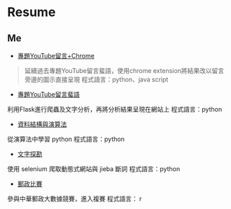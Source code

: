 # Resume

## Me


- [專題YouTube留言+Chrome](https://github.com/tzuchyi/chrome-extension)
>延續過去專題YouTube留言蜚語，使用chrome extension將結果改以留言旁邊的圖示直接呈現 程式語言：python、java script


- [專題YouTube留言蜚語](https://github.com/tzuchyi/youtubeai)

利用Flask進行爬蟲及文字分析，再將分析結果呈現在網站上 程式語言：python


- [資料結構與演算法](https://github.com/tzuchyi/class_exercise)

從演算法中學習 python 程式語言：python


- [文字探勘](https://github.com/tzuchyi/scu_class_NLP)

使用 selenium 爬取動態式網站與 jieba 斷詞 程式語言：python


- [郵政比賽](https://github.com/tzuchyi/post_competition)

參與中華郵政大數據競賽，進入複賽  程式語言： r
